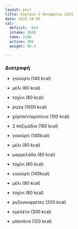 ```yaml
---
layout: post
title: Κυριακή 5 Οκτωβρίου 2025
date: 2025-10-05
cal:
  deficit: -634
  intake: 2840
  tdee: 2206
  active: 306
  weight: 96.3

---
```


### Διατροφή

- γιαούρτι (140 kcal)
- μέλι (60 kcal)
- ταχίνι (80 kcal)

- pizza (1000 kcal)
- χόρτα/ντοματίνια (100 kcal)

- 2 παξιμάδια (160 kcal)
- γιαούρτι (140kcal)
- μέλι (80 kcal) 
- μαρμελάδα (80 kcal)
- ταχίνι (80 kcal)
- γιαούρτι (140kcal)
- μέλι (80 kcal) 
- ταχίνι (80 kcal)
- ρυζογκοφρέτες (200 kcal)
- ομελέτα (300 kcal)
- μπανάνα (120 kcal)


<!---  ![pic](/pics/2025-10-05/yogurt.jpg)<br> -->
